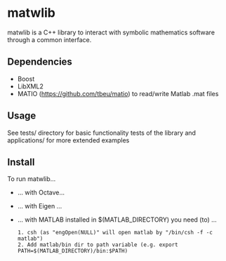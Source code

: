 # matwlib

matwlib is a C++ library to interact with symbolic mathematics software through a common interface.

## Dependencies
   * Boost
   * LibXML2
   * MATIO (https://github.com/tbeu/matio) to read/write Matlab .mat files

## Usage
   See tests/ directory for basic functionality tests of the library and applications/ for more extended examples


## Install
To run matwlib...
* ... with Octave...

* ... with Eigen ...

* ... with MATLAB installed in $(MATLAB_DIRECTORY) you need (to) ...

      1. csh (as "engOpen(NULL)" will open matlab by "/bin/csh -f -c matlab")
      2. Add matlab/bin dir to path variable (e.g. export PATH=$(MATLAB_DIRECTORY)/bin:$PATH)
